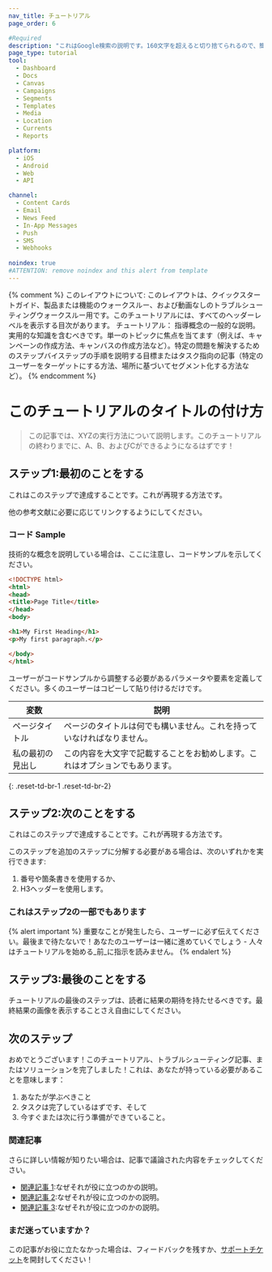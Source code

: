 ```yaml
---
nav_title: チュートリアル
page_order: 6

#Required
description: "これはGoogle検索の説明です。160文字を超えると切り捨てられるので、簡潔にしてください。"
page_type: tutorial
tool:
  - Dashboard
  - Docs
  - Canvas
  - Campaigns
  - Segments
  - Templates
  - Media
  - Location
  - Currents
  - Reports

platform:
  - iOS
  - Android
  - Web
  - API

channel:
  - Content Cards
  - Email
  - News Feed
  - In-App Messages
  - Push
  - SMS
  - Webhooks
  
noindex: true
#ATTENTION: remove noindex and this alert from template
---
```


{% comment %}
このレイアウトについて:
このレイアウトは、クイックスタートガイド、製品または機能のウォークスルー、および動画なしのトラブルシューティングウォークスルー用です。このチュートリアルには、すべてのヘッダーレベルを表示する目次があります。
チュートリアル：
指導概念の一般的な説明。実用的な知識を含むべきです。単一のトピックに焦点を当てます（例えば、キャンペーンの作成方法、キャンバスの作成方法など）。特定の問題を解決するためのステップバイステップの手順を説明する目標またはタスク指向の記事（特定のユーザーをターゲットにする方法、場所に基づいてセグメント化する方法など）。
{% endcomment %}
# このチュートリアルのタイトルの付け方

> この記事では、XYZの実行方法について説明します。このチュートリアルの終わりまでに、A、B、およびCができるようになるはずです！

## ステップ1:最初のことをする

これはこのステップで達成することです。これが再現する方法です。

他の参考文献に必要に応じてリンクするようにしてください。

### コード Sample

技術的な概念を説明している場合は、ここに注意し、コードサンプルを示してください。

```html
<!DOCTYPE html>
<html>
<head>
<title>Page Title</title>
</head>
<body>

<h1>My First Heading</h1>
<p>My first paragraph.</p>

</body>
</html>
```

ユーザーがコードサンプルから調整する必要があるパラメータや要素を定義してください。多くのユーザーはコピーして貼り付けるだけです。

| 変数 | 説明 |
| -------- | ----------- |
| ページタイトル | ページのタイトルは何でも構いません。これを持っていなければなりません。 |
| 私の最初の見出し | この内容を大文字で記載することをお勧めします。これはオプションでもあります。 |
{: .reset-td-br-1 .reset-td-br-2}

## ステップ2:次のことをする

これはこのステップで達成することです。これが再現する方法です。

このステップを追加のステップに分解する必要がある場合は、次のいずれかを実行できます:
1. 番号や箇条書きを使用するか、
2. H3ヘッダーを使用します。

### これはステップ2の一部でもあります

{% alert important %}
重要なことが発生したら、ユーザーに必ず伝えてください。最後まで待たないで！あなたのユーザーは一緒に進めていくでしょう - 人々はチュートリアルを始める_前_に指示を読みません。
{% endalert %}

## ステップ3:最後のことをする

チュートリアルの最後のステップは、読者に結果の期待を持たせるべきです。最終結果の画像を表示することさえ自由にしてください。

## 次のステップ

おめでとうございます！このチュートリアル、トラブルシューティング記事、またはソリューションを完了しました！これは、あなたが持っている必要があることを意味します：
1. あなたが学ぶべきこと
2. タスクは完了しているはずです、そして
3. 今すぐまたは次に行う準備ができていること。

### 関連記事

さらに詳しい情報が知りたい場合は、記事で議論された内容をチェックしてください。
- [関連記事 1](#solution-1):なぜそれが役に立つのかの説明。
- [関連記事 2](#solution-2):なぜそれが役に立つのかの説明。
- [関連記事 3](#solution-3):なぜそれが役に立つのかの説明。

### まだ迷っていますか？

この記事がお役に立たなかった場合は、フィードバックを残すか、[サポートチケット][support]を開封してください！

[support]: {{site.baseurl}}/braze_support/
